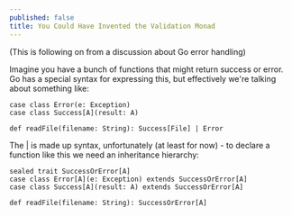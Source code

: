 ```yaml
---
published: false
title: You Could Have Invented the Validation Monad
---
```


(This is following on from a discussion about Go error handling)

Imagine you have a bunch of functions that might return success or error. Go has a special syntax for expressing this, but effectively we're talking about something like:

    case class Error(e: Exception)
    case class Success[A](result: A)
    
    def readFile(filename: String): Success[File] | Error

The | is made up syntax, unfortunately (at least for now) - to declare a function like this we need an inheritance hierarchy:

    sealed trait SuccessOrError[A]
    case class Error[A](e: Exception) extends SuccessOrError[A]
    case class Success[A](result: A) extends SuccessOrError[A]
    
    def readFile(filename: String): SuccessOrError[A]

